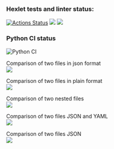 ### Hexlet tests and linter status:
[![Actions Status](https://github.com/Boison88/python-project-50/workflows/hexlet-check/badge.svg)](https://github.com/Boison88/python-project-50/actions)
<a href="https://codeclimate.com/github/Boison88/python-project-50/maintainability"><img src="https://api.codeclimate.com/v1/badges/f3a5c2d5285b2e03bc99/maintainability" /></a>
<a href="https://codeclimate.com/github/Boison88/python-project-50/test_coverage"><img src="https://api.codeclimate.com/v1/badges/f3a5c2d5285b2e03bc99/test_coverage" /></a>

### Python CI status  

![Python CI](https://github.com/Boison88/python-project-50/actions/workflows/pyci.yml/badge.svg)


Comparison of two files in json format  
<a href="https://asciinema.org/a/563084" target="_blank"><img src="https://asciinema.org/a/563084.svg" /></a>


Comparison of two files in plain format  
<a href="https://asciinema.org/a/562814" target="_blank"><img src="https://asciinema.org/a/562814.svg" /></a>


Comparison of two nested files  
<a href="https://asciinema.org/a/562775" target="_blank"><img src="https://asciinema.org/a/562775.svg" /></a>


Comparison of two files JSON and YAML  
<a href="https://asciinema.org/a/560387" target="_blank"><img src="https://asciinema.org/a/560387.svg" /></a>


Comparison of two files JSON  
<a href="https://asciinema.org/a/556873" target="_blank"><img src="https://asciinema.org/a/556873.svg" /></a>
